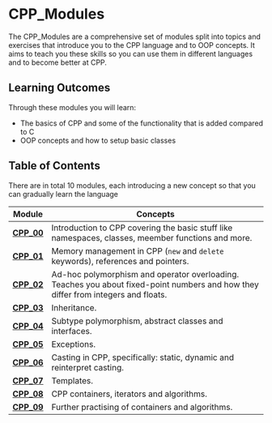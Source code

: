 # CPP_Modules

The CPP_Modules are a comprehensive set of modules split into topics and exercises that introduce you to the CPP language and to OOP concepts. It aims to teach you these skills so you can use them in different languages and to become better at CPP.

## Learning Outcomes

Through these modules you will learn:
- The basics of CPP and some of the functionality that is added compared to C
- OOP concepts and how to setup basic classes

## Table of Contents

There are in total 10 modules, each introducing a new concept so that you can gradually learn the language

|Module|Concepts|
|------|-----------|
|[**CPP_00**](https://github.com/jmolenaa/CPP_Modules/tree/main/CPP_00)|Introduction to CPP covering the basic stuff like namespaces, classes, meember functions and more.|
|[**CPP_01**](https://github.com/jmolenaa/CPP_Modules/tree/main/CPP_01)|Memory management in CPP (`new` and `delete` keywords), references and pointers.|
|[**CPP_02**](https://github.com/jmolenaa/CPP_Modules/tree/main/CPP_02)|Ad-hoc polymorphism and operator overloading. Teaches you about fixed-point numbers and how they differ from integers and floats.|
|[**CPP_03**](https://github.com/jmolenaa/CPP_Modules/tree/main/CPP_03)|Inheritance.|
|[**CPP_04**](https://github.com/jmolenaa/CPP_Modules/tree/main/CPP_04)|Subtype polymorphism, abstract classes and interfaces.|
|[**CPP_05**](https://github.com/jmolenaa/CPP_Modules/tree/main/CPP_05)|Exceptions.|
|[**CPP_06**](https://github.com/jmolenaa/CPP_Modules/tree/main/CPP_06)|Casting in CPP, specifically: static, dynamic and reinterpret casting.|
|[**CPP_07**](https://github.com/jmolenaa/CPP_Modules/tree/main/CPP_07)|Templates.|
|[**CPP_08**](https://github.com/jmolenaa/CPP_Modules/tree/main/CPP_08)|CPP containers, iterators and algorithms.|
|[**CPP_09**](https://github.com/jmolenaa/CPP_Modules/tree/main/CPP_09)|Further practising of containers and algorithms.|
